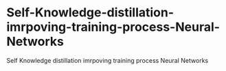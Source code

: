 # Self-Knowledge-distillation-imrpoving-training-process-Neural-Networks
Self Knowledge distillation imrpoving training process Neural Networks
